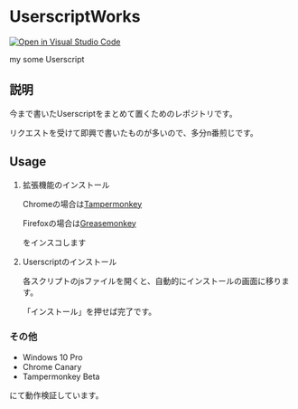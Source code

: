 # UserscriptWorks

[![Open in Visual Studio Code](https://open.vscode.dev/badges/open-in-vscode.svg)](https://open.vscode.dev/PC-CNT/UserscriptWorks)

my some Userscript

## 説明

今まで書いたUserscriptをまとめて置くためのレポジトリです。

リクエストを受けて即興で書いたものが多いので、多分n番煎じです。

## Usage

1. 拡張機能のインストール

    Chromeの場合は[Tampermonkey](https://www.tampermonkey.net/ "Tampermonkey")

    Firefoxの場合は[Greasemonkey](https://addons.mozilla.org/ja/firefox/addon/greasemonkey/ "Greasemonkey")

    をインスコします

2. Userscriptのインストール

    各スクリプトのjsファイルを開くと、自動的にインストールの画面に移ります。

    「インストール」を押せば完了です。

### その他

- Windows 10 Pro
- Chrome Canary
- Tampermonkey Beta

にて動作検証しています。
